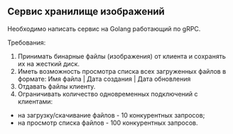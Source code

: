 ## Сервис хранилище изображений

Необходимо написать сервис на Golang работающий по gRPC.

Требования:
1. Принимать бинарные файлы (изображения) от клиента и сохранять их на
жесткий диск.
2. Иметь возможность просмотра списка всех загруженных файлов в формате:
Имя файла | Дата создания | Дата обновления
3. Отдавать файлы клиенту.
4. Ограничивать количество одновременных подключений с клиентами:
- на загрузку/скачивание файлов - 10 конкурентных запросов;
- на просмотр списка файлов - 100 конкурентных запросов.
